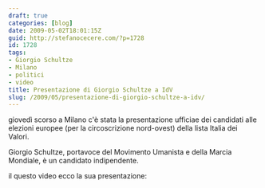 ```yaml
---
draft: true
categories: [blog]
date: 2009-05-02T18:01:15Z
guid: http://stefanocecere.com/?p=1728
id: 1728
tags:
- Giorgio Schultze
- Milano
- politici
- video
title: Presentazione di Giorgio Schultze a IdV
slug: /2009/05/presentazione-di-giorgio-schultze-a-idv/
---
```


giovedì scorso a Milano c'è stata la presentazione ufficiae dei candidati alle elezioni europee (per la circoscrizione nord-ovest) della lista Italia dei Valori.

Giorgio Schultze, portavoce del Movimento Umanista e della Marcia Mondiale, è un candidato indipendente.

il questo video ecco la sua presentazione: